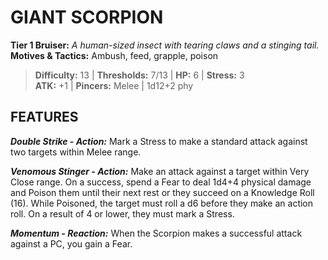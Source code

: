 # GIANT SCORPION

**Tier 1 Bruiser:** *A human-sized insect with tearing claws and a stinging tail.*  
**Motives & Tactics:** Ambush, feed, grapple, poison

> **Difficulty:** 13 | **Thresholds:** 7/13 | **HP:** 6 | **Stress:** 3  
> **ATK:** +1 | **Pincers:** Melee | 1d12+2 phy  

## FEATURES

***Double Strike - Action:*** Mark a Stress to make a standard attack against two targets within Melee range.

***Venomous Stinger - Action:*** Make an attack against a target within Very Close range. On a success, spend a Fear to deal 1d4+4 physical damage and Poison them until their next rest or they succeed on a Knowledge Roll (16). While Poisoned, the target must roll a d6 before they make an action roll. On a result of 4 or lower, they must mark a Stress.

***Momentum - Reaction:*** When the Scorpion makes a successful attack against a PC, you gain a Fear.
